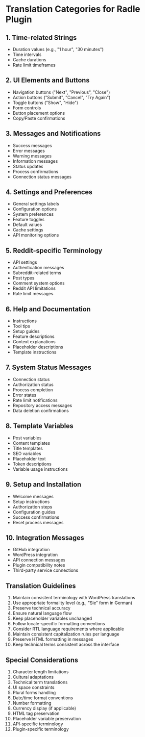 # Translation Categories for Radle Plugin

## 1. Time-related Strings
- Duration values (e.g., "1 hour", "30 minutes")
- Time intervals
- Cache durations
- Rate limit timeframes

## 2. UI Elements and Buttons
- Navigation buttons ("Next", "Previous", "Close")
- Action buttons ("Submit", "Cancel", "Try Again")
- Toggle buttons ("Show", "Hide")
- Form controls
- Button placement options
- Copy/Paste confirmations

## 3. Messages and Notifications
- Success messages
- Error messages
- Warning messages
- Information messages
- Status updates
- Process confirmations
- Connection status messages

## 4. Settings and Preferences
- General settings labels
- Configuration options
- System preferences
- Feature toggles
- Default values
- Cache settings
- API monitoring options

## 5. Reddit-specific Terminology
- API settings
- Authentication messages
- Subreddit-related terms
- Post types
- Comment system options
- Reddit API limitations
- Rate limit messages

## 6. Help and Documentation
- Instructions
- Tool tips
- Setup guides
- Feature descriptions
- Context explanations
- Placeholder descriptions
- Template instructions

## 7. System Status Messages
- Connection status
- Authorization status
- Process completion
- Error states
- Rate limit notifications
- Repository access messages
- Data deletion confirmations

## 8. Template Variables
- Post variables
- Content templates
- Title templates
- SEO variables
- Placeholder text
- Token descriptions
- Variable usage instructions

## 9. Setup and Installation
- Welcome messages
- Setup instructions
- Authorization steps
- Configuration guides
- Success confirmations
- Reset process messages

## 10. Integration Messages
- GitHub integration
- WordPress integration
- API connection messages
- Plugin compatibility notes
- Third-party service connections

## Translation Guidelines
1. Maintain consistent terminology with WordPress translations
2. Use appropriate formality level (e.g., "Sie" form in German)
3. Preserve technical accuracy
4. Ensure natural language flow
5. Keep placeholder variables unchanged
6. Follow locale-specific formatting conventions
7. Consider RTL language requirements where applicable
8. Maintain consistent capitalization rules per language
9. Preserve HTML formatting in messages
10. Keep technical terms consistent across the interface

## Special Considerations
1. Character length limitations
2. Cultural adaptations
3. Technical term translations
4. UI space constraints
5. Plural forms handling
6. Date/time format conventions
7. Number formatting
8. Currency display (if applicable)
9. HTML tag preservation
10. Placeholder variable preservation
11. API-specific terminology
12. Plugin-specific terminology
